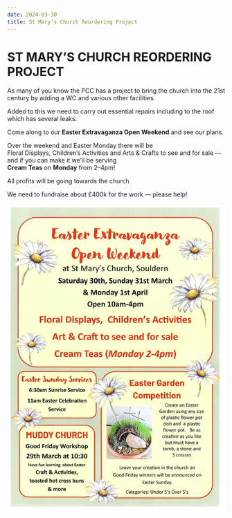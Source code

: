 ```yaml
---
date: 2024-03-30
title: St Mary’s Church Reordering Project
---
```


# ST MARY’S CHURCH REORDERING PROJECT

As many of you know the PCC has a project to bring the church into the 21st century by adding a WC and various other facilities.

Added to this we need to carry out essential repairs including to the roof which has several leaks.

Come along to our **Easter Extravaganza Open Weekend** and see our plans.

Over the weekend and Easter Monday there will be  
Floral Displays, Children’s Activities and Arts & Crafts to see and for sale —  and if you can make it we’ll be serving  
**Cream Teas** on **Monday** from 2–4pm!

All profits will be going towards the church

We need to fundraise about £400k for the work — please help!

![poster](easter-2024.jpg)
